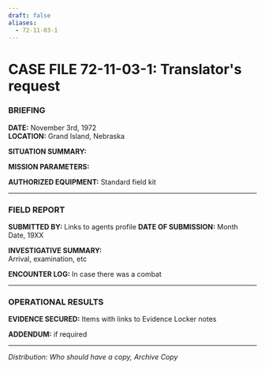 ```yaml
---
draft: false
aliases:
  - 72-11-03-1
---
```


# CASE FILE 72-11-03-1: Translator's request

### BRIEFING

**DATE:** November 3rd, 1972  
**LOCATION:** Grand Island, Nebraska

**SITUATION SUMMARY:**  


**MISSION PARAMETERS:**


**AUTHORIZED EQUIPMENT:** Standard field kit

---

### FIELD REPORT

**SUBMITTED BY:** Links to agents profile 
**DATE OF SUBMISSION:** Month Date, 19XX

**INVESTIGATIVE SUMMARY:**  
Arrival, examination, etc

**ENCOUNTER LOG:** 
In case there was a combat

---

### OPERATIONAL RESULTS

**EVIDENCE SECURED:**
Items with links to Evidence Locker notes

**ADDENDUM:** if required

---

_Distribution: Who should have a copy, Archive Copy_